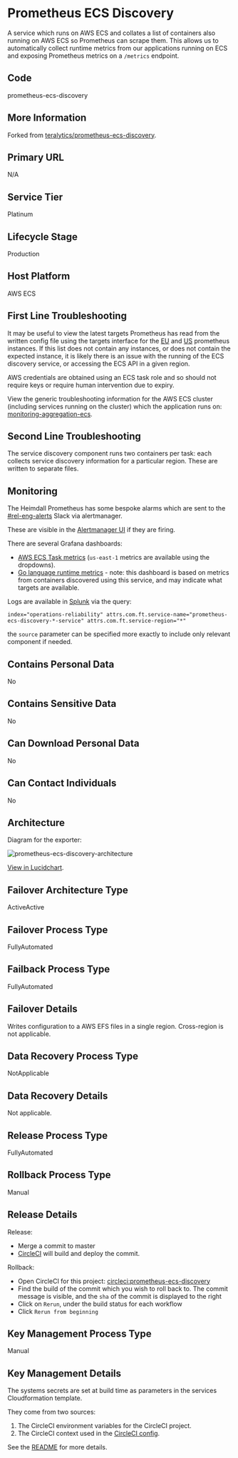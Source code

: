 <!--
    Written in the format prescribed by https://github.com/Financial-Times/runbook.md.
    Any future edits should abide by this format.
-->
# Prometheus ECS Discovery

A service which runs on AWS ECS and collates a list of containers also running on AWS ECS so Prometheus can scrape them.
This allows us to automatically collect runtime metrics from our applications running on ECS and exposing Prometheus metrics on a `/metrics` endpoint.

## Code

prometheus-ecs-discovery

## More Information

Forked from [teralytics/prometheus-ecs-discovery](https://github.com/teralytics/prometheus-ecs-discovery).

## Primary URL

N/A

## Service Tier

Platinum

## Lifecycle Stage

Production

## Host Platform

AWS ECS

## First Line Troubleshooting

It may be useful to view the latest targets Prometheus has read from the written config file using the targets interface for the [EU](https://prometheus-eu-west-1.in.ft.com/targets#job-application) and [US](https://prometheus-us-east-1.in.ft.com/targets#job-application) prometheus instances. If this list does not contain any instances, or does not contain the expected instance, it is likely there is an issue with the running of the ECS discovery service, or accessing the ECS API in a given region.

AWS credentials are obtained using an ECS task role and so should not require keys or require human intervention due to expiry.

View the generic troubleshooting information for the AWS ECS cluster (including services running on the cluster) which the application runs on: [monitoring-aggregation-ecs](https://github.com/Financial-Times/monitoring-aggregation-ecs/blob/master/RUNBOOK.md).

## Second Line Troubleshooting

The service discovery component runs two containers per task: each collects service discovery information for a particular region. These are written to separate files.

## Monitoring

The Heimdall Prometheus has some bespoke alarms which are sent to the [#rel-eng-alerts](https://financialtimes.slack.com/messages/C8QL0GY9J) Slack via alertmanager.

These are visible in the [Alertmanager UI](https://alertmanager.in.ft.com/) if they are firing.

There are several Grafana dashboards:

*   [AWS ECS Task metrics](http://grafana.ft.com/d/YCsaeAFiz/aws-ecs-operations-and-reliability?orgId=1&var-region=eu-west-1&var-cluster=mon-agg-ecs&var-service=mon-agg-ecs-service-prometheus-ecs-discovery-Service-1OY1CGBRU4NXW) (`us-east-1` metrics are available using the dropdowns).
*   [Go language runtime metrics](http://grafana.ft.com/d/c0mUzOcmz/go-processes?orgId=1&var-system=prometheus-ecs-discovery-exporter&var-cluster_name=All&var-container=prometheus-ecs-discovery-exporter-service&var-task_revision=All&var-instance=All&var-interval=10m) - note: this dashboard is based on metrics from containers discovered using this service, and may indicate what targets are available.

Logs are available in [Splunk](https://financialtimes.splunkcloud.com/en-GB/app/search/search?q=search%20index%3D%22operations-reliability%22%20attrs.com.ft.service-name%3D%22prometheus-ecs-discovery*%22%20attrs.com.ft.service-region%3D%22*%22&display.page.search.mode=verbose&dispatch.sample_ratio=1&earliest=-1h&latest=now) via the query:

```
index="operations-reliability" attrs.com.ft.service-name="prometheus-ecs-discovery-*-service" attrs.com.ft.service-region="*"
```

the `source` parameter can be specified more exactly to include only relevant component if needed.

## Contains Personal Data

No

## Contains Sensitive Data

No

## Can Download Personal Data

No

## Can Contact Individuals

No

## Architecture

Diagram for the exporter:

![prometheus-ecs-discovery-architecture](architecture/prometheus-ecs-discovery-architecture.png)

[View in Lucidchart](https://www.lucidchart.com/invitations/accept/3ef3819f-ff35-4f3f-a393-eecd21ea0d15).

## Failover Architecture Type

ActiveActive

## Failover Process Type

FullyAutomated

## Failback Process Type

FullyAutomated

## Failover Details

Writes configuration to a AWS EFS files in a single region. Cross-region is not applicable.

## Data Recovery Process Type

NotApplicable

## Data Recovery Details

Not applicable.

## Release Process Type

FullyAutomated

## Rollback Process Type

Manual

## Release Details

Release:

*   Merge a commit to master
*   [CircleCI](https://circleci.com/gh/Financial-Times/workflows/prometheus-ecs-discovery) will build and deploy the commit.

Rollback:

*   Open CircleCI for this project: [circleci:prometheus-ecs-discovery](https://circleci.com/gh/Financial-Times/workflows/prometheus-ecs-discovery)
*   Find the build of the commit which you wish to roll back to. The commit message is visible, and the `sha` of the commit is displayed to the right
*   Click on `Rerun`, under the build status for each workflow
*   Click `Rerun from beginning`

<!-- Placeholder - remove HTML comment markers to activate
## Heroku Pipeline Name
Enter descriptive text satisfying the following:
This is the name of the Heroku pipeline for this system. If you don't have a pipeline, this is the name of the app in Heroku. A pipeline is a group of Heroku apps that share the same codebase where each app in a pipeline represents the different stages in a continuous delivery workflow, i.e. staging, production.

...or delete this placeholder if not applicable to this system
-->

## Key Management Process Type

Manual

## Key Management Details

The systems secrets are set at build time as parameters in the services Cloudformation template.

They come from two sources:

1.  The CircleCI environment variables for the CircleCI project.
2.  The CircleCI context used in the [CircleCI config](.circleci/config.yml).

See the [README](README.md#prometheus-amazon-ecs-discovery) for more details.